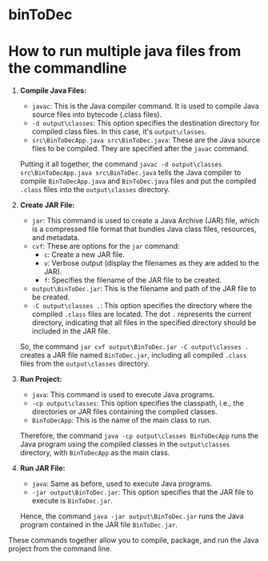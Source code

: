 # binToDec 

# How to run multiple java files from the commandline

1. **Compile Java Files:**
   - `javac`: This is the Java compiler command. It is used to compile Java source files into bytecode (.class files).
   - `-d output\classes`: This option specifies the destination directory for compiled class files. In this case, it's `output\classes`.
   - `src\BinToDecApp.java src\BinToDec.java`: These are the Java source files to be compiled. They are specified after the `javac` command.

   Putting it all together, the command `javac -d output\classes src\BinToDecApp.java src\BinToDec.java` tells the Java compiler to compile `BinToDecApp.java` and `BinToDec.java` files and put the compiled `.class` files into the `output\classes` directory.

2. **Create JAR File:**
   - `jar`: This command is used to create a Java Archive (JAR) file, which is a compressed file format that bundles Java class files, resources, and metadata.
   - `cvf`: These are options for the `jar` command:
     - `c`: Create a new JAR file.
     - `v`: Verbose output (display the filenames as they are added to the JAR).
     - `f`: Specifies the filename of the JAR file to be created.
   - `output\BinToDec.jar`: This is the filename and path of the JAR file to be created.
   - `-C output\classes .`: This option specifies the directory where the compiled `.class` files are located. The dot `.` represents the current directory, indicating that all files in the specified directory should be included in the JAR file.

   So, the command `jar cvf output\BinToDec.jar -C output\classes .` creates a JAR file named `BinToDec.jar`, including all compiled `.class` files from the `output\classes` directory.

3. **Run Project:**
   - `java`: This command is used to execute Java programs.
   - `-cp output\classes`: This option specifies the classpath, i.e., the directories or JAR files containing the compiled classes.
   - `BinToDecApp`: This is the name of the main class to run.

   Therefore, the command `java -cp output\classes BinToDecApp` runs the Java program using the compiled classes in the `output\classes` directory, with `BinToDecApp` as the main class.

4. **Run JAR File:**
   - `java`: Same as before, used to execute Java programs.
   - `-jar output\BinToDec.jar`: This option specifies that the JAR file to execute is `BinToDec.jar`.

   Hence, the command `java -jar output\BinToDec.jar` runs the Java program contained in the JAR file `BinToDec.jar`.

These commands together allow you to compile, package, and run the Java project from the command line.